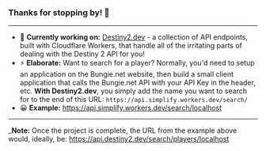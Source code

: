### Thanks for stopping by! 🥳
---
- 🔭 **Currently working on:** [Destiny2.dev](https://destiny2.dev/) - a collection of API endpoints, built with Cloudflare Workers, that handle all of the irritating parts of dealing with the Destiny 2 API for you!
- ⚡ **Elaborate:** Want to search for a player? Normally, you'd need to setup an application on the Bungie.net website, then build a small client application that calls the Bungie.net API with your API Key in the header, etc. **With Destiny2.dev**, you simply add the name you want to search for to the end of this URL: `https://api.simplify.workers.dev/search/`
- 😀 **Example:** https://api.simplify.workers.dev/search/localhost

---

_**Note:** Once the project is complete, the URL from the example above would, ideally, be: https://api.destiny2.dev/search/players/localhost
